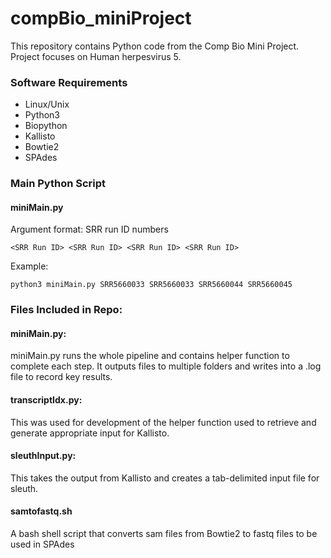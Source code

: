 # compBio_miniProject
This repository contains Python code from the Comp Bio Mini Project. Project focuses on Human herpesvirus 5.

### Software Requirements
* Linux/Unix
* Python3
* Biopython
* Kallisto
* Bowtie2
* SPAdes
### Main Python Script
#### miniMain.py
Argument format: SRR run ID numbers
```
<SRR Run ID> <SRR Run ID> <SRR Run ID> <SRR Run ID>
```
Example:
```
python3 miniMain.py SRR5660033 SRR5660033 SRR5660044 SRR5660045
```

### Files Included in Repo:
#### miniMain.py: 
miniMain.py runs the whole pipeline and contains helper function to complete each step. It outputs files to multiple folders and writes into a .log file to record key results.
#### transcriptIdx.py:
This was used for development of the helper function used to retrieve and generate appropriate input for Kallisto.
#### sleuthInput.py:
This takes the output from Kallisto and creates a tab-delimited input file for sleuth. 
#### samtofastq.sh
A bash shell script that converts sam files from Bowtie2 to fastq files to be used in SPAdes



